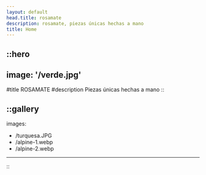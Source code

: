 ```yaml
---
layout: default
head.title: rosamate
description: rosamate, piezas únicas hechas a mano
title: Home
---
```


::hero
---
image: '/verde.jpg'
---
#title
ROSAMATE
#description
Piezas únicas hechas a mano
::



::gallery
---
images:
  - /turquesa.JPG
  - /alpine-1.webp
  - /alpine-2.webp
---
::
